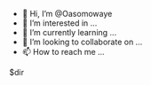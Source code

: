 - 👋 Hi, I’m @Oasomowaye
- 👀 I’m interested in ...
- 🌱 I’m currently learning ...
- 💞️ I’m looking to collaborate on ...
- 📫 How to reach me ...

<!---
Oasomowaye/Oasomowaye is a ✨ special ✨ repository because its `README.md` (this file) appears on your GitHub profile.
You can click the Preview link to take a look at your changes.
--->
$dir
